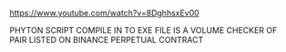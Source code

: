 https://www.youtube.com/watch?v=8DghhsxEv00



PHYTON SCRIPT COMPILE IN TO EXE FILE IS A VOLUME CHECKER OF PAIR LISTED ON BINANCE PERPETUAL CONTRACT

